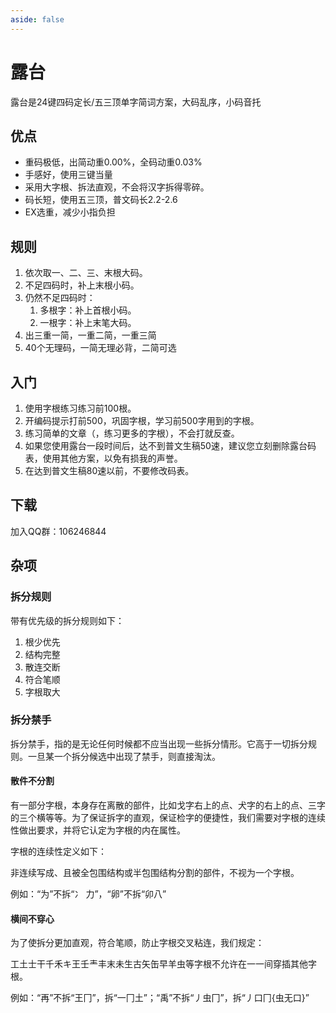 ```yaml
---
aside: false
---
```

<script setup>
import Train from "../../components/train/TrainZigen.vue"
import {high} from "../high.ts"
</script>

# 露台

<Train zigenFont = "oppo-sans" name = "lutai" zigenJson = "/lutai/zigen.json" :high />

露台是24键四码定长/五三顶单字简词方案，大码乱序，小码音托

## 优点

* 重码极低，出简动重0.00%，全码动重0.03%
* 手感好，使用三键当量
* 采用大字根、拆法直观，不会将汉字拆得零碎。
* 码长短，使用五三顶，普文码长2.2-2.6
* EX选重，减少小指负担

## 规则

1. 依次取一、二、三、末根大码。
2. 不足四码时，补上末根小码。
3. 仍然不足四码时：
   1. 多根字：补上首根小码。
   2. 一根字：补上末笔大码。
4. 出三重一简，一重二简，一重三简
5. 40个无理码，一简无理必背，二简可选

## 入门

1. 使用字根练习练习前100根。
2. 开编码提示打前500，巩固字根，学习前500字用到的字根。
3. 练习简单的文章（，练习更多的字根），不会打就反查。
4. 如果您使用露台一段时间后，达不到普文生稿50速，建议您立刻删除露台码表，使用其他方案，以免有损我的声誉。
5. 在达到普文生稿80速以前，不要修改码表。

## 下载

加入QQ群：106246844

## 杂项

### 拆分规则

带有优先级的拆分规则如下：
1. 根少优先
2. 结构完整
3. 散连交断
4. 符合笔顺
5. 字根取大

### 拆分禁手

拆分禁手，指的是无论任何时候都不应当出现一些拆分情形。它高于一切拆分规则。一旦某一个拆分候选中出现了禁手，则直接淘汰。

#### 散件不分割

有一部分字根，本身存在离散的部件，比如戈字右上的点、犬字的右上的点、三字的三个横等等。为了保证拆字的直观，保证检字的便捷性，我们需要对字根的连续性做出要求，并将它认定为字根的内在属性。

字根的连续性定义如下：

非连续写成、且被全包围结构或半包围结构分割的部件，不视为一个字根。

例如：“为”不拆“冫 力”，“卵”不拆“卯八”

#### 横间不穿心

为了使拆分更加直观，符合笔顺，防止字根交叉粘连，我们规定：

工土士干千禾キ王壬龶丰末未生古矢缶早羊虫等字根不允许在一一间穿插其他字根。

例如：“再”不拆“王冂”，拆“一冂土”；“禹”不拆“丿虫冂”，拆“丿口冂{虫无口}”
